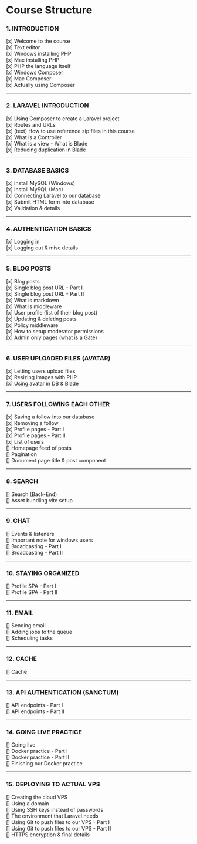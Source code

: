 # Course Structure

### 1. INTRODUCTION

[x] Welcome to the course \
[x] Text editor \
[x] Windows installing PHP \
[x] Mac installing PHP \
[x] PHP the language itself \
[x] Windows Composer \
[x] Mac Composer \
[x] Actually using Composer

---

### 2. LARAVEL INTRODUCTION

[x] Using Composer to create a Laravel project \
[x] Routes and URLs \
[x] (text) How to use reference zip files in this course \
[x] What is a Controller \
[x] What is a view - What is Blade \
[x] Reducing duplication in Blade

---

### 3. DATABASE BASICS

[x] Install MySQL (Windows) \
[x] Install MySQL (Mac) \
[x] Connecting Laravel to our database \
[x] Submit HTML form into database \
[x] Validation & details

---

### 4. AUTHENTICATION BASICS

[x] Logging in \
[x] Logging out & misc details

---

### 5. BLOG POSTS

[x] Blog posts \
[x] Single blog post URL - Part I \
[x] Single blog post URL - Part II \
[x] What is markdown \
[x] What is middleware \
[x] User profile (list of their blog post) \
[x] Updating & deleting posts \
[x] Policy middleware \
[x] How to setup moderator permissions \
[x] Admin only pages (what is a Gate)

---

### 6. USER UPLOADED FILES (AVATAR)

[x] Letting users upload files \
[x] Resizing images with PHP \
[x] Using avatar in DB & Blade

---

### 7. USERS FOLLOWING EACH OTHER

[x] Saving a follow into our database \
[x] Removing a follow \
[x] Profile pages - Part I \
[x] Profile pages - Part II \
[x] List of users \
[] Homepage feed of posts \
[] Pagination \
[] Document page title & post component

---

### 8. SEARCH

[] Search (Back-End) \
[] Asset bundling vite setup

---

### 9. CHAT

[] Events & listeners \
[] Important note for windows users \
[] Broadcasting - Part I \
[] Broadcasting - Part II

---

### 10. STAYING ORGANIZED

[] Profile SPA - Part I \
[] Profile SPA - Part II

---

### 11. EMAIL

[] Sending email \
[] Adding jobs to the queue \
[] Scheduling tasks

---

### 12. CACHE

[] Cache

---

### 13. API AUTHENTICATION (SANCTUM)

[] API endpoints - Part I \
[] API endpoints - Part II

---

### 14. GOING LIVE PRACTICE

[] Going live \
[] Docker practice - Part I\
[] Docker practice - Part II \
[] Finishing our Docker practice

---

### 15. DEPLOYING TO ACTUAL VPS

[] Creating the cloud VPS \
[] Using a domain \
[] Using SSH keys instead of passwords \
[] The environment that Laravel needs \
[] Using Git to push files to our VPS - Part I \
[] Using Git to push files to our VPS - Part II \
[] HTTPS encryption & final details
